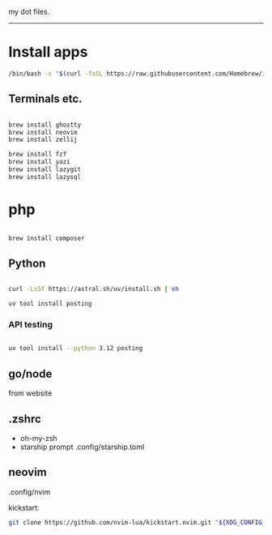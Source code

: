my dot files.

---
# Install apps
``` bash
/bin/bash -c "$(curl -fsSL https://raw.githubusercontent.com/Homebrew/install/HEAD/install.sh)"
```

## Terminals etc.
```bash

brew install ghostty
brew install neovim
brew install zellij

brew install fzf
brew install yazi
brew install lazygit
brew install lazysql

```

# php

``` bash

brew install composer
```

## Python
``` bash

curl -LsSf https://astral.sh/uv/install.sh | sh

uv tool install posting
```


### API testing
``` bash

uv tool install --python 3.12 posting
```


## go/node
from website

## .zshrc
- oh-my-zsh
- starship prompt
.config/starship.toml

## neovim
.config/nvim

kickstart:
``` bash
git clone https://github.com/nvim-lua/kickstart.nvim.git "${XDG_CONFIG_HOME:-$HOME/.config}"/nvim
```
